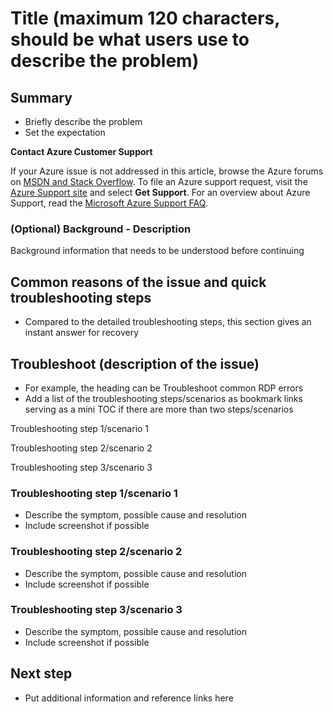 # Title (maximum 120 characters, should be what users use to describe the problem)

## Summary
- Briefly describe the problem
- Set the expectation

**Contact Azure Customer Support**

If your Azure issue is not addressed in this article, browse the Azure forums on [MSDN and Stack Overflow](http://azure.microsoft.com/support/forums/). To file an Azure support request, visit the [Azure Support site](http://azure.microsoft.com/support/options/) and select **Get Support**. For an overview about Azure Support, read the [Microsoft Azure Support FAQ](http://azure.microsoft.com/support/faq/).

### (Optional) Background - Description
Background information that needs to be understood before continuing

## Common reasons of the issue and quick troubleshooting steps
- Compared to the detailed troubleshooting steps, this section gives an instant answer for recovery

## Troubleshoot (description of the issue)
- For example, the heading can be Troubleshoot common RDP errors
- Add a list of the troubleshooting steps/scenarios as bookmark links serving as a mini TOC if there are more than two steps/scenarios

Troubleshooting step 1/scenario 1

Troubleshooting step 2/scenario 2

Troubleshooting step 3/scenario 3

### Troubleshooting step 1/scenario 1
-	Describe the symptom, possible cause and resolution
-	Include screenshot if possible

### Troubleshooting step 2/scenario 2
-	Describe the symptom, possible cause and resolution
-	Include screenshot if possible

### Troubleshooting step 3/scenario 3
-	Describe the symptom, possible cause and resolution
-	Include screenshot if possible

## Next step
- Put additional information and reference links here

